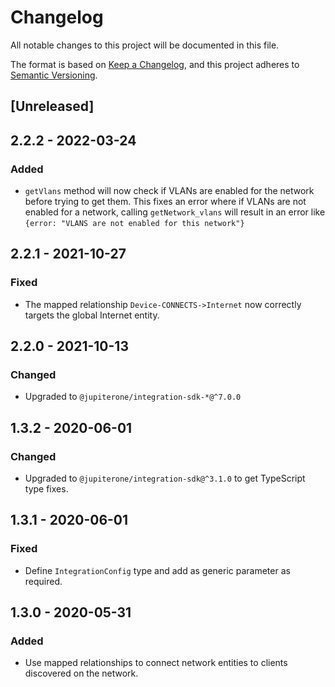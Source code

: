 # Changelog

All notable changes to this project will be documented in this file.

The format is based on [Keep a Changelog](https://keepachangelog.com/en/1.0.0/),
and this project adheres to
[Semantic Versioning](https://semver.org/spec/v2.0.0.html).

## [Unreleased]

## 2.2.2 - 2022-03-24

### Added

- `getVlans` method will now check if VLANs are enabled for the network before
  trying to get them. This fixes an error where if VLANs are not enabled for a
  network, calling `getNetwork_vlans` will result in an error like
  `{error: "VLANS are not enabled for this network"}`

## 2.2.1 - 2021-10-27

### Fixed

- The mapped relationship `Device-CONNECTS->Internet` now correctly targets the
  global Internet entity.

## 2.2.0 - 2021-10-13

### Changed

- Upgraded to `@jupiterone/integration-sdk-*@^7.0.0`

## 1.3.2 - 2020-06-01

### Changed

- Upgraded to `@jupiterone/integration-sdk@^3.1.0` to get TypeScript type fixes.

## 1.3.1 - 2020-06-01

### Fixed

- Define `IntegrationConfig` type and add as generic parameter as required.

## 1.3.0 - 2020-05-31

### Added

- Use mapped relationships to connect network entities to clients discovered on
  the network.
